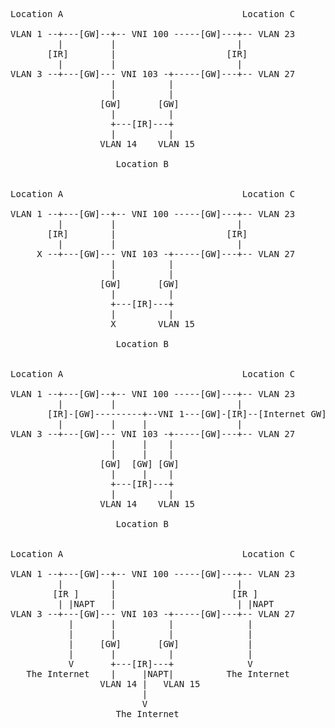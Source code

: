 <pre>
Location A                                  Location C

VLAN 1 --+---[GW]--+-- VNI 100 -----[GW]---+-- VLAN 23
         |         |                       |
       [IR]        |                     [IR]
         |         |                       |
VLAN 3 --+---[GW]--- VNI 103 -+-----[GW]---+-- VLAN 27
                   |          |
                   |          |
                 [GW]       [GW]
                   |          |
                   +---[IR]---+
                   |          |
                 VLAN 14    VLAN 15

                    Location B


Location A                                  Location C

VLAN 1 --+---[GW]--+-- VNI 100 -----[GW]---+-- VLAN 23
         |         |                       |
       [IR]        |                     [IR]
         |         |                       |
     X --+---[GW]--- VNI 103 -+-----[GW]---+-- VLAN 27
                   |          |
                   |          |
                 [GW]       [GW]
                   |          |
                   +---[IR]---+
                   |          |
                   X        VLAN 15

                    Location B


Location A                                  Location C

VLAN 1 --+---[GW]--+-- VNI 100 -----[GW]---+-- VLAN 23
         |         |                       |                      (        )
       [IR]-[GW]---------+--VNI 1---[GW]-[IR]--[Internet GW]--( Internet )
         |         |     |                 |                      (        )
VLAN 3 --+---[GW]--- VNI 103 -+-----[GW]---+-- VLAN 27
                   |     |    |
                   |     |    |
                 [GW]  [GW] [GW]
                   |     |    |
                   +---[IR]---+
                   |          |
                 VLAN 14    VLAN 15

                    Location B


Location A                                  Location C

VLAN 1 --+---[GW]--+-- VNI 100 -----[GW]---+-- VLAN 23
         |         |                       |
        [IR ]      |                      [IR ]
         | |NAPT   |                       | |NAPT
VLAN 3 --+---[GW]--- VNI 103 -+-----[GW]---+-- VLAN 27
           |       |          |              |
           |       |          |              |
           |     [GW]       [GW]             |
           |       |          |              |
           V       +---[IR]---+              V
   The Internet    |     |NAPT|          The Internet
                 VLAN 14 |   VLAN 15
                         |
                         V
                    The Internet

</pre>
